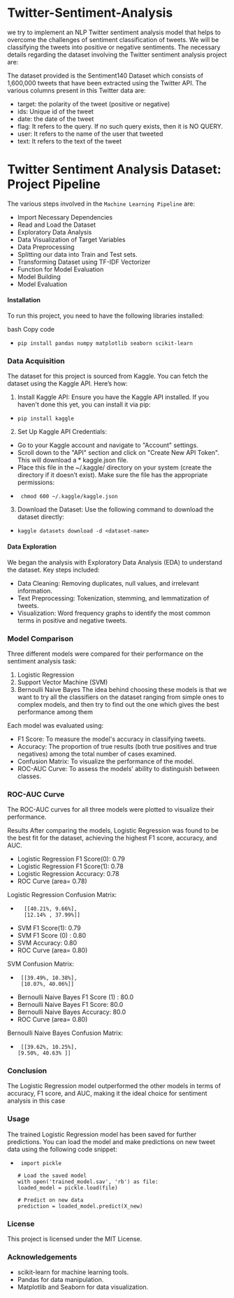# Twitter-Sentiment-Analysis

 we try to implement an NLP Twitter sentiment analysis model that helps to overcome the challenges of sentiment classification of tweets. We will be classifying the tweets into positive or negative sentiments. The necessary details regarding the dataset involving the Twitter sentiment analysis project are:

The dataset provided is the Sentiment140 Dataset which consists of 1,600,000 tweets that have been extracted using the Twitter API. The various columns present in this Twitter data are:
* target: the polarity of the tweet (positive or negative)
* ids: Unique id of the tweet
* date: the date of the tweet
* flag: It refers to the query. If no such query exists, then it is NO QUERY.
* user: It refers to the name of the user that tweeted
* text: It refers to the text of the tweet

#  Twitter Sentiment Analysis Dataset: Project Pipeline
The various steps involved in the `Machine Learning Pipeline` are:

* Import Necessary Dependencies
* Read and Load the Dataset
* Exploratory Data Analysis
* Data Visualization of Target Variables
* Data Preprocessing
* Splitting our data into Train and Test sets.
* Transforming Dataset using TF-IDF Vectorizer
* Function for Model Evaluation
* Model Building
* Model Evaluation

#### Installation
To run this project, you need to have the following libraries installed:

bash
Copy code
*     pip install pandas numpy matplotlib seaborn scikit-learn

 ### Data Acquisition
The dataset for this project is sourced from Kaggle. You can fetch the dataset using the Kaggle API. Here’s how:
1. Install Kaggle API: Ensure you have the Kaggle API installed. If you haven't done this yet, you can install it via pip:

*     pip install kaggle
2. Set Up Kaggle API Credentials:

*  Go to your Kaggle account and navigate to "Account" settings.
* Scroll down to the "API" section and click on "Create New API Token". This will download a * kaggle.json file.
* Place this file in the ~/.kaggle/ directory on your system (create the directory if it doesn’t exist). Make sure the file has the appropriate permissions:
*      chmod 600 ~/.kaggle/kaggle.json
3. Download the Dataset: Use the following command to download the dataset directly:

*     kaggle datasets download -d <dataset-name>
 
#### Data Exploration
We began the analysis with Exploratory Data Analysis (EDA) to understand the dataset. Key steps included:

* Data Cleaning: Removing duplicates, null values, and irrelevant information.
* Text Preprocessing: Tokenization, stemming, and lemmatization of tweets.
* Visualization: Word frequency graphs to identify the most common terms in positive and negative tweets.

### Model Comparison
Three different models were compared for their performance on the sentiment analysis task:

1. Logistic Regression
2. Support Vector Machine (SVM)
3. Bernoulli Naive Bayes
   The idea behind choosing these models is that we want to try all the classifiers on the dataset ranging from simple ones to complex models, and then try to find out the one which gives the best performance among them

Each model was evaluated using:

* F1 Score: To measure the model's accuracy in classifying tweets.
* Accuracy: The proportion of true results (both true positives and true negatives) among the total number of cases examined.
* Confusion Matrix: To visualize the performance of the model.
* ROC-AUC Curve: To assess the models' ability to distinguish between classes.

###  ROC-AUC Curve
The ROC-AUC curves for all three models were plotted to visualize their performance.

Results
After comparing the models, Logistic Regression was found to be the best fit for the dataset, achieving the highest F1 score, accuracy, and AUC.

* Logistic Regression F1 Score(0): 0.79
* Logistic Regression F1 Score(1): 0.78
* Logistic Regression Accuracy: 0.78
* ROC Curve (area= 0.78)
  
 Logistic Regression Confusion Matrix:


   *       [[40.21%, 9.66%],
           [12.14% , 37.99%]]

       
* SVM F1 Score(1): 0.79
* SVM F1 Score (0) : 0.80
* SVM Accuracy: 0.80
* ROC Curve (area= 0.80)

SVM Confusion Matrix:


*      [[39.49%, 10.38%],
       [10.07%, 40.06%]]

   
* Bernoulli Naive Bayes F1 Score (1) : 80.0
* Bernoulli Naive Bayes F1 Score: 80.0
* Bernoulli Naive Bayes Accuracy: 80.0
* ROC Curve (area= 0.80)

  
 Bernoulli Naive Bayes Confusion Matrix:


*      [[39.62%, 10.25%],
      [9.50%, 40.63% ]]

### Conclusion
The Logistic Regression model outperformed the other models in terms of accuracy, F1 score, and AUC, making it the ideal choice for sentiment analysis in this case


### Usage
The trained Logistic Regression model has been saved for further predictions. You can load the model and make predictions on new tweet data using the following code snippet:

*      import pickle

      # Load the saved model
      with open('trained_model.sav', 'rb') as file:
      loaded_model = pickle.load(file)

      # Predict on new data
      prediction = loaded_model.predict(X_new)


###  License
This project is licensed under the MIT License.

### Acknowledgements
* scikit-learn for machine learning tools.
* Pandas for data manipulation.
* Matplotlib and Seaborn for data visualization.

